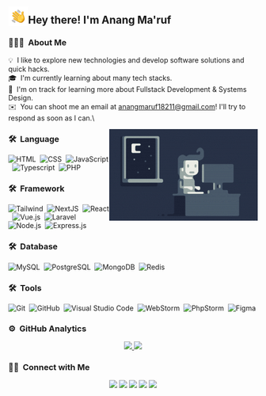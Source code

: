 <img alt="Night Coding" src="./assets/Hand%20Wave.gif" width='40' align="left"/><h2>Hey there! I'm Anang Ma'ruf</h2>

<!-- ## 👋 &nbsp;Hey there! I'm Anang Ma'ruf -->

### 👨🏻‍💻 &nbsp;About Me

💡 &nbsp;I like to explore new technologies and develop software solutions and quick hacks.\
🎓 &nbsp;I'm currently learning about many tech stacks.\
🌱 &nbsp;I'm on track for learning more about Fullstack Development & Systems Design.\
✉️ &nbsp;You can shoot me an email at anangmaruf18211@gmail.com! I'll try to respond as soon as I can.\

<img alt="Night Coding" src="https://raw.githubusercontent.com/anangmaruf/anangmaruf/master/assets/Night-Coding.gif" align="right"/>

### 🛠 &nbsp;Language

![HTML](https://img.shields.io/badge/-HTML-05122A?style=flat&logo=HTML5)&nbsp;
![CSS](https://img.shields.io/badge/-CSS-05122A?style=flat&logo=CSS3&logoColor=1572B6)&nbsp;
![JavaScript](https://img.shields.io/badge/-JavaScript-05122A?style=flat&logo=javascript)&nbsp;
![Typescript](https://img.shields.io/badge/-Typescript-05122A?style=flat&logo=typescript)&nbsp;
![PHP](https://img.shields.io/badge/-PHP-05122A?style=flat&logo=php)&nbsp;

### 🛠 &nbsp;Framework

![Tailwind](https://img.shields.io/badge/-Tailwind-05122A?style=flat&logo=tailwindcss)&nbsp;
![NextJS](https://img.shields.io/badge/-NextJS-05122A?style=flat&logo=next.js)&nbsp;
![React](https://img.shields.io/badge/-React-05122A?style=flat&logo=react)&nbsp;
![Vue.js](https://img.shields.io/badge/-Vue.js-05122A?style=flat&logo=vue.js)&nbsp;
![Laravel](https://img.shields.io/badge/-Laravel-05122A?style=flat&logo=laravel)&nbsp;
![Node.js](https://img.shields.io/badge/-Node.js-05122A?style=flat&logo=node.js)&nbsp;
![Express.js](https://img.shields.io/badge/-Express.js-05122A?style=flat&logo=express)&nbsp;

### 🛠 &nbsp;Database

![MySQL](https://img.shields.io/badge/-MySQL-05122A?style=flat&logo=mysql)&nbsp;
![PostgreSQL](https://img.shields.io/badge/-PostgreSQL-05122A?style=flat&logo=postgresql)&nbsp;
![MongoDB](https://img.shields.io/badge/-MongoDB-05122A?style=flat&logo=mongodb)&nbsp;
![Redis](https://img.shields.io/badge/-Redis-05122A?style=flat&logo=redis)&nbsp;

### 🛠 &nbsp;Tools

![Git](https://img.shields.io/badge/-Git-05122A?style=flat&logo=git)&nbsp;
![GitHub](https://img.shields.io/badge/-GitHub-05122A?style=flat&logo=github)&nbsp;
![Visual Studio Code](https://img.shields.io/badge/-Visual%20Studio%20Code-05122A?style=flat&logo=visual-studio-code&logoColor=007ACC)&nbsp;
![WebStorm](https://img.shields.io/badge/-WebStorm-05122A?style=flat&logo=webstorm&logoColor=007ACC)&nbsp;
![PhpStorm](https://img.shields.io/badge/-PhpStorm-05122A?style=flat&logo=phpstorm&logoColor=007ACC)&nbsp;
![Figma](https://img.shields.io/badge/-Figma-05122A?style=flat&logo=figma)&nbsp;

### ⚙️ &nbsp;GitHub Analytics

<p align="center">
<a href="https://github.com/anangmaruf">
  <img height="180em" src="https://github-readme-stats-eight-theta.vercel.app/api?username=anangmaruf&show_icons=true&theme=algolia&include_all_commits=true&count_private=true"/>
  <img height="180em" src="https://github-readme-stats-eight-theta.vercel.app/api/top-langs/?username=anangmaruf&layout=compact&langs_count=8&theme=algolia"/>
</a>
</p>

### 🤝🏻 &nbsp;Connect with Me

<p align="center">
<a href="https://www.anangmaruf.com/"><img src="https://img.shields.io/badge/-anangmaruf.com-0077B5?style=flat&logo=Browser&logoColor=white"/></a>
<a href="https://www.linkedin.com/in/anang-ma-ruf-103632148/"><img src="https://img.shields.io/badge/-Anang%20Maruf-0077B5?style=flat&logo=Linkedin&logoColor=white"/></a>
<a href="mailto:anangmaruf18211@gmail.com"><img src="https://img.shields.io/badge/-anangmaruf18211@gmail.com-D14836?style=flat&logo=Gmail&logoColor=white"/></a>
<a href="https://instagram.com/anngmruf"><img src="https://img.shields.io/badge/-@anngmruf-E4405F?style=flat&logo=Instagram&logoColor=white"/></a>
<a href="https://twitter.com/anangmaruf"><img src="https://img.shields.io/badge/-@anangmaruf-1DA1F2?style=flat&logo=Twitter&logoColor=white"/></a>
